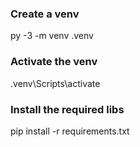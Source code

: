 ### Create a venv

py -3 -m venv .venv

### Activate the venv

.venv\Scripts\activate

### Install the required libs

pip install -r requirements.txt